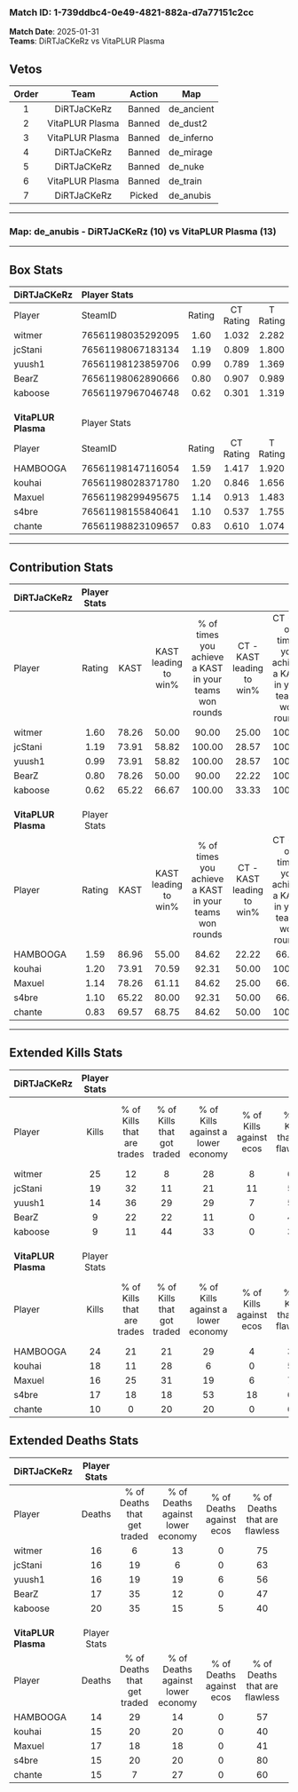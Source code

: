 ### Match ID: 1-739ddbc4-0e49-4821-882a-d7a77151c2cc  
**Match Date**: 2025-01-31  
**Teams**: DiRTJaCKeRz vs VitaPLUR Plasma  

## Vetos  

| Order | Team | Action | Map |
| :---: | :--: | :----: | --- |
| 1 | DiRTJaCKeRz | Banned | de_ancient |
| 2 | VitaPLUR Plasma | Banned | de_dust2 |
| 3 | VitaPLUR Plasma | Banned | de_inferno |
| 4 | DiRTJaCKeRz | Banned | de_mirage |
| 5 | DiRTJaCKeRz | Banned | de_nuke |
| 6 | VitaPLUR Plasma | Banned | de_train |
| 7 | DiRTJaCKeRz | Picked | de_anubis |

---  

### **Map**: de_anubis - DiRTJaCKeRz (10) vs VitaPLUR Plasma (13)  
---  

## Box Stats  

| **DiRTJaCKeRz**     | Player Stats      |        |           |          |       |       |       |         |        |      |     |
| :- | :- | :-: | :-: | :-: | :-: | :-: | :-: | :-: | :-: | :-: | :-: |
| Player              | SteamID           | Rating | CT Rating | T Rating | KAST  |  ADR  | Kills | Assists | Deaths | K/D  | HS% |
| witmer              | 76561198035292095 |  1.60  |   1.032   |  2.282   | 78.26 | 116.5 |  25   |    7    |   16   | 1.56 | 36  |
| jcStani             | 76561198067183134 |  1.19  |   0.809   |  1.800   | 73.91 | 70.1  |  19   |    5    |   16   | 1.19 | 42  |
| yuush1              | 76561198123859706 |  0.99  |   0.789   |  1.369   | 73.91 | 63.1  |  14   |    8    |   16   | 0.88 | 50  |
| BearZ               | 76561198062890666 |  0.80  |   0.907   |  0.989   | 78.26 | 60.7  |   9   |    6    |   17   | 0.53 | 33  |
| kaboose             | 76561197967046748 |  0.62  |   0.301   |  1.319   | 65.22 | 56.7  |   9   |    7    |   20   | 0.45 | 77  |
|                     |                   |        |           |          |       |       |       |         |        |      |     |
|                     |                   |        |           |          |       |       |       |         |        |      |     |
|                     |                   |        |           |          |       |       |       |         |        |      |     |
| **VitaPLUR Plasma** | Player Stats      |        |           |          |       |       |       |         |        |      |     |
| Player              | SteamID           | Rating | CT Rating | T Rating | KAST  |  ADR  | Kills | Assists | Deaths | K/D  | HS% |
| HAMBOOGA            | 76561198147116054 |  1.59  |   1.417   |  1.920   | 86.96 | 93.3  |  24   |    3    |   14   | 1.71 | 33  |
| kouhai              | 76561198028371780 |  1.20  |   0.846   |  1.656   | 73.91 | 77.3  |  18   |    5    |   15   | 1.20 | 55  |
| Maxuel              | 76561198299495675 |  1.14  |   0.913   |  1.483   | 78.26 | 84.6  |  16   |    7    |   17   | 0.94 | 68  |
| s4bre               | 76561198155840641 |  1.10  |   0.537   |  1.755   | 65.22 | 77.7  |  17   |    6    |   15   | 1.13 | 11  |
| chante              | 76561198823109657 |  0.83  |   0.610   |  1.074   | 69.57 | 65.2  |  10   |    5    |   15   | 0.67 | 60  |
---  

## Contribution Stats  

| **DiRTJaCKeRz**     | Player Stats |       |                      |                                                        |                           |                                                             |                          |                                                            |
| :- | :-: | :-: | :-: | :-: | :-: | :-: | :-: | :-: |
| Player              |    Rating    | KAST  | KAST leading to win% | % of times you achieve a KAST in your teams won rounds | CT - KAST leading to win% | CT - % of times you achieve a KAST in your teams won rounds | T - KAST leading to win% | T - % of times you achieve a KAST in your teams won rounds |
| witmer              |     1.60     | 78.26 |        50.00         |                         90.00                          |           25.00           |                           100.00                            |          70.00           |                           87.50                            |
| jcStani             |     1.19     | 73.91 |        58.82         |                         100.00                         |           28.57           |                           100.00                            |          80.00           |                           100.00                           |
| yuush1              |     0.99     | 73.91 |        58.82         |                         100.00                         |           28.57           |                           100.00                            |          80.00           |                           100.00                           |
| BearZ               |     0.80     | 78.26 |        50.00         |                         90.00                          |           22.22           |                           100.00                            |          77.78           |                           87.50                            |
| kaboose             |     0.62     | 65.22 |        66.67         |                         100.00                         |           33.33           |                           100.00                            |          88.89           |                           100.00                           |
|                     |              |       |                      |                                                        |                           |                                                             |                          |                                                            |
|                     |              |       |                      |                                                        |                           |                                                             |                          |                                                            |
|                     |              |       |                      |                                                        |                           |                                                             |                          |                                                            |
| **VitaPLUR Plasma** | Player Stats |       |                      |                                                        |                           |                                                             |                          |                                                            |
| Player              |    Rating    | KAST  | KAST leading to win% | % of times you achieve a KAST in your teams won rounds | CT - KAST leading to win% | CT - % of times you achieve a KAST in your teams won rounds | T - KAST leading to win% | T - % of times you achieve a KAST in your teams won rounds |
| HAMBOOGA            |     1.59     | 86.96 |        55.00         |                         84.62                          |           22.22           |                            66.67                            |          81.82           |                           90.00                            |
| kouhai              |     1.20     | 73.91 |        70.59         |                         92.31                          |           50.00           |                           100.00                            |          81.82           |                           90.00                            |
| Maxuel              |     1.14     | 78.26 |        61.11         |                         84.62                          |           25.00           |                            66.67                            |          90.00           |                           90.00                            |
| s4bre               |     1.10     | 65.22 |        80.00         |                         92.31                          |           50.00           |                            66.67                            |          90.91           |                           100.00                           |
| chante              |     0.83     | 69.57 |        68.75         |                         84.62                          |           50.00           |                           100.00                            |          80.00           |                           80.00                            |
---  

## Extended Kills Stats  

| **DiRTJaCKeRz**     | Player Stats |                            |                            |                                    |                         |                              |                                 |                                       |                    |           |
| :- | :-: | :-: | :-: | :-: | :-: | :-: | :-: | :-: | :-: | :-: |
| Player              |    Kills     | % of Kills that are trades | % of Kills that got traded | % of Kills against a lower economy | % of Kills against ecos | % of Kills that are flawless | % of Kills that are close duels | % of Kills that are assisted by flash | Pistol Round Kills | AWP Kills |
| witmer              |      25      |             12             |             8              |                 28                 |            8            |              68              |                4                |                   0                   |         1          |    12     |
| jcStani             |      19      |             32             |             11             |                 21                 |           11            |              58              |                0                |                   0                   |         2          |     0     |
| yuush1              |      14      |             36             |             29             |                 29                 |            7            |              50              |                7                |                   7                   |         3          |     0     |
| BearZ               |      9       |             22             |             22             |                 11                 |            0            |              44              |               11                |                  33                   |         1          |     0     |
| kaboose             |      9       |             11             |             44             |                 33                 |            0            |              33              |                0                |                  22                   |         1          |     0     |
|                     |              |                            |                            |                                    |                         |                              |                                 |                                       |                    |           |
|                     |              |                            |                            |                                    |                         |                              |                                 |                                       |                    |           |
|                     |              |                            |                            |                                    |                         |                              |                                 |                                       |                    |           |
| **VitaPLUR Plasma** | Player Stats |                            |                            |                                    |                         |                              |                                 |                                       |                    |           |
| Player              |    Kills     | % of Kills that are trades | % of Kills that got traded | % of Kills against a lower economy | % of Kills against ecos | % of Kills that are flawless | % of Kills that are close duels | % of Kills that are assisted by flash | Pistol Round Kills | AWP Kills |
| HAMBOOGA            |      24      |             21             |             21             |                 29                 |            4            |              38              |                8                |                   4                   |         3          |     2     |
| kouhai              |      18      |             11             |             28             |                 6                  |            0            |              50              |                6                |                   0                   |         3          |     0     |
| Maxuel              |      16      |             25             |             31             |                 19                 |            6            |              75              |                0                |                   6                   |         0          |     0     |
| s4bre               |      17      |             18             |             18             |                 53                 |           18            |              65              |               18                |                   0                   |         2          |    12     |
| chante              |      10      |             0              |             20             |                 20                 |            0            |              60              |                0                |                   0                   |         1          |     0     |
## Extended Deaths Stats  

| **DiRTJaCKeRz**     | Player Stats |                             |                                   |                          |                               |                            |                           |               |
| :- | :-: | :-: | :-: | :-: | :-: | :-: | :-: | :-: |
| Player              |    Deaths    | % of Deaths that get traded | % of Deaths against lower economy | % of Deaths against ecos | % of Deaths that are flawless | % of Deaths that are close | % of Deaths while blinded | Deaths to AWP |
| witmer              |      16      |              6              |                13                 |            0             |              75               |             13             |             0             |       1       |
| jcStani             |      16      |             19              |                 6                 |            0             |              63               |             6              |             0             |       4       |
| yuush1              |      16      |             19              |                19                 |            6             |              56               |             6              |            13             |       2       |
| BearZ               |      17      |             35              |                12                 |            0             |              47               |             12             |             0             |       4       |
| kaboose             |      20      |             35              |                15                 |            5             |              40               |             0              |             0             |       3       |
|                     |              |                             |                                   |                          |                               |                            |                           |               |
|                     |              |                             |                                   |                          |                               |                            |                           |               |
|                     |              |                             |                                   |                          |                               |                            |                           |               |
| **VitaPLUR Plasma** | Player Stats |                             |                                   |                          |                               |                            |                           |               |
| Player              |    Deaths    | % of Deaths that get traded | % of Deaths against lower economy | % of Deaths against ecos | % of Deaths that are flawless | % of Deaths that are close | % of Deaths while blinded | Deaths to AWP |
| HAMBOOGA            |      14      |             29              |                14                 |            0             |              57               |             0              |            14             |       2       |
| kouhai              |      15      |             20              |                20                 |            0             |              40               |             0              |             0             |       2       |
| Maxuel              |      17      |             18              |                18                 |            0             |              41               |             12             |            12             |       2       |
| s4bre               |      15      |             20              |                20                 |            0             |              80               |             0              |            13             |       3       |
| chante              |      15      |              7              |                27                 |            0             |              60               |             7              |             0             |       3       |
